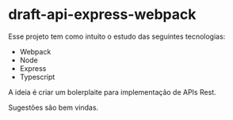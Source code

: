 # draft-api-express-webpack

Esse projeto tem como intuito o estudo das seguintes tecnologias:
- Webpack
- Node
- Express
- Typescript

A ideia é criar um bolerplaite para implementação de APIs Rest.


Sugestões são bem vindas.
